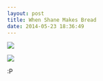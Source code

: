 ```yaml
---
layout: post
title: When Shane Makes Bread
date: 2014-05-23 18:36:49
---
```

[![](//phpizza.com/~alan/blog-img/2014-05-23-10-27-56-sm.jpg)](//phpizza.com/~alan/blog-img/2014-05-23-10-27-56.jpg)

[![](//phpizza.com/~alan/blog-img/2014-05-23-10-27-41-sm.jpg)](//phpizza.com/~alan/blog-img/2014-05-23-10-27-41.jpg)

:P
